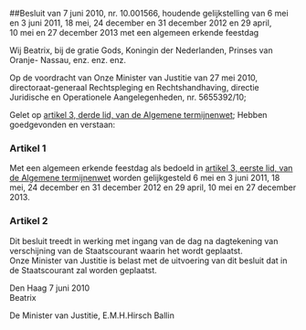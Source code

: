 <meta http-equiv='Content-Type' content='text/html; charset=utf-8' />

##Besluit van 7 juni 2010, nr. 10.001566, houdende gelijkstelling van 6 mei en 3 juni 2011, 18 mei, 24 december en 31 december 2012 en 29 april, 10 mei en 27 december 2013 met een algemeen erkende feestdag

Wij Beatrix, bij de gratie Gods, Koningin der Nederlanden, Prinses van Oranje- Nassau, enz. enz. enz.

Op de voordracht van Onze Minister van Justitie van 27 mei 2010, directoraat-generaal Rechtspleging en Rechtshandhaving, directie Juridische en Operationele Aangelegenheden, nr. 5655392/10;

Gelet op [artikel 3, derde lid, van de Algemene termijnenwet](../../../../../../../../../../../../../../../../../../wet/algemene/termijnenwet/BWBR0002448/README.md);
Hebben goedgevonden en verstaan:    

### Artikel  1  

Met een algemeen erkende feestdag als bedoeld in [artikel 3, eerste lid, van de Algemene termijnenwet](../../../../../../../../../../../../../../../../../../wet/algemene/termijnenwet/BWBR0002448/README.md) worden gelijkgesteld 6 mei en 3 juni 2011, 18 mei, 24 december en 31 december 2012 en 29 april, 10 mei en 27 december 2013.  

### Artikel  2  

Dit besluit treedt in werking met ingang van de dag na dagtekening van verschijning van de Staatscourant waarin het wordt geplaatst.  
Onze Minister van Justitie is belast met de uitvoering van dit besluit dat in de Staatscourant zal worden geplaatst.   

Den Haag 
7 juni 2010  
Beatrix  

De 
Minister van Justitie,
E.M.H.Hirsch Ballin   
